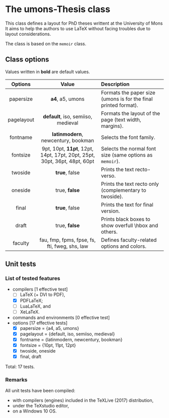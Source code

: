 
The umons-Thesis class
======================



This class defines a layout for PhD theses writtent at the University of Mons
It aims to help the authors to use LaTeX without facing troubles due to layout considerations.

The class is based on the `memoir` class.



Class options
-------------


Values written in **bold** are default values.


|	Options		|	Value				|	Description														|
|	:-----:		|	:---:				|	:----------														|
|	papersize	|	**a4**, a5, umons	|	Formats the paper size (umons is for the final printed format).	|			|
|	pagelayout	|	**default**, iso, semiiso, medieval	|	Formats the layout of the page (text width, margins).	|
|	fontname	|	**latinmodern**, newcentury, bookman	|	Selects the font family.					|
|	fontsize	|	9pt, 10pt, **11pt**, 12pt, 14pt, 17pt, 20pt, 25pt, 30pt, 36pt, 48pt, 60pt	|	Selects the normal font size (same options as `memoir`).	|
|	twoside		|	**true**, false		|	Prints the text recto-verso.									|
|	oneside		|	true, **false**		|	Prints the text recto only (complementary to twoside).			|						|
|	final		|	**true**, false		|	Prints the text for final version.								|	
|	draft		|	true, **false**		|	Prints black boxes to show overfull \hbox and others.			|
|	faculty		|	fau, fmp, fpms, fpse, fs, fti, fweg, shs, law	|	Defines faculty-related options and colors.	|



Unit tests
----------


### List of tested features
* compilers [1 effective test]
	- [ ] LaTeX (+ DVI to PDF),
	- [X] PDFLaTeX;
	- [ ] LuaLaTeX, and
	- [ ] XeLaTeX.
* commands and environments [0 effective test]
* options [17 effective tests]
	- [X] papersize = {a4, a5, umons}
	- [X] pagelayout = {default, iso, semiiso, medieval}
	- [X] fontname = {latinmodern, newcentury, bookman}
	- [X] fontsize = {10pt, 11pt, 12pt}
	- [X] twoside, oneside
	- [X] final, draft

Total: 17 tests.


### Remarks
All unit tests have been compiled:
* with compilers (engines) included in the TeXLive (2017) distribution,
* under the TeXstudio editor,
* on a Windows 10 OS.
